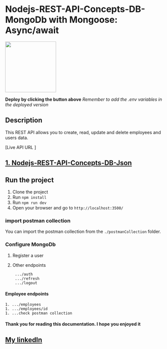 # Nodejs-REST-API-Concepts-DB-MongoDb with Mongoose: Async/await

[<img src="https://cdn.gomix.com/2bdfb3f8-05ef-4035-a06e-2043962a3a13%2Fremix-button.svg" width="163px" />](https://github.com/rqkohistani/Nodejs-REST-API-Concepts-DB-MongoDB)

**Deploy by clicking the button above**
_Remember to add the .env variables in the deployed version_

## Description

This REST API allows you to create, read, update and delete employees and users data.

[Live API URL ]

<!-- Check out MongoDb repo -->
## [1. Nodejs-REST-API-Concepts-DB-Json](https://github.com/rqkohistani/Nodejs-REST-API-Concepts-DB-Json)

## Run the project

1. Clone the project
1. Run `npm install`
1. Run `npm run dev`
1. Open your browser and go to `http://localhost:3500/`

### import postman collection

You can import the postman collection from the `./postmanCollection` folder.

### Configure MongoDb


1. Register a user
1. Other endpoints

        .../auth
        .../refresh
        .../logout

#### Employee endpoints

    1. .../employees
    1. .../employees/id
    1. ...check postman collection

#### Thank you for reading this documentation. I hope you enjoyed it

## [My linkedIn](https://www.linkedin.com/in/rashed-qazizada-1b64b68a/)
